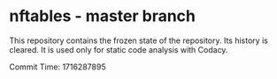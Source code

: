 # nftables - master branch

This repository contains the frozen state of the repository.
Its history is cleared. It is used only for static code
analysis with Codacy.

Commit Time: 1716287895